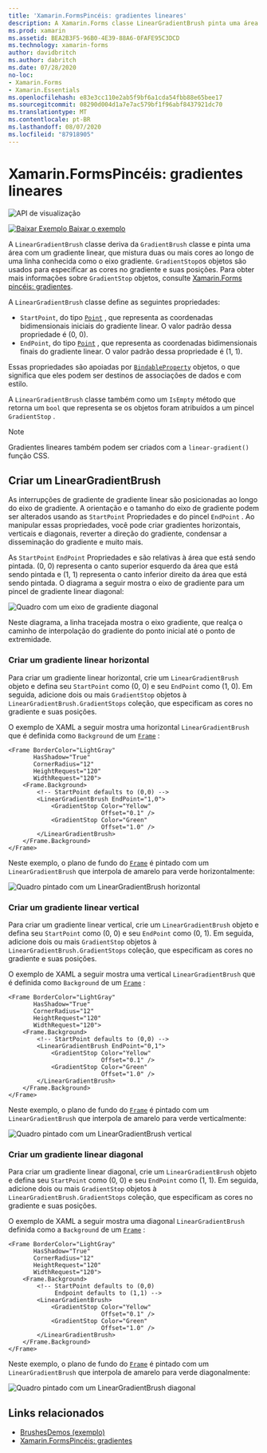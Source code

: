 ```yaml
---
title: 'Xamarin.FormsPincéis: gradientes lineares'
description: A Xamarin.Forms classe LinearGradientBrush pinta uma área com um gradiente linear.
ms.prod: xamarin
ms.assetid: BEA2B3F5-96B0-4E39-88A6-0FAFE95C3DCD
ms.technology: xamarin-forms
author: davidbritch
ms.author: dabritch
ms.date: 07/28/2020
no-loc:
- Xamarin.Forms
- Xamarin.Essentials
ms.openlocfilehash: e83e3cc110e2ab5f9bf6a1cda54fbb88e65bee17
ms.sourcegitcommit: 08290d004d1a7e7ac579bf1f96abf8437921dc70
ms.translationtype: MT
ms.contentlocale: pt-BR
ms.lasthandoff: 08/07/2020
ms.locfileid: "87918905"
---
```

# <a name="no-locxamarinforms-brushes-linear-gradients"></a>Xamarin.FormsPincéis: gradientes lineares

![API de visualização](~/media/shared/preview.png "Esta API está atualmente em pré-lançamento")

[![Baixar Exemplo](~/media/shared/download.png) Baixar o exemplo](https://docs.microsoft.com/samples/xamarin/xamarin-forms-samples/userinterface-brushdemos/)

A `LinearGradientBrush` classe deriva da `GradientBrush` classe e pinta uma área com um gradiente linear, que mistura duas ou mais cores ao longo de uma linha conhecida como o eixo gradiente. `GradientStop`os objetos são usados para especificar as cores no gradiente e suas posições. Para obter mais informações sobre `GradientStop` objetos, consulte [ Xamarin.Forms pincéis: gradientes](gradient.md).

A `LinearGradientBrush` classe define as seguintes propriedades:

- `StartPoint`, do tipo [`Point`](xref:Xamarin.Forms.Point) , que representa as coordenadas bidimensionais iniciais do gradiente linear. O valor padrão dessa propriedade é (0, 0).
- `EndPoint`, do tipo [`Point`](xref:Xamarin.Forms.Point) , que representa as coordenadas bidimensionais finais do gradiente linear. O valor padrão dessa propriedade é (1, 1).

Essas propriedades são apoiadas por [`BindableProperty`](xref:Xamarin.Forms.BindableProperty) objetos, o que significa que eles podem ser destinos de associações de dados e com estilo.

A `LinearGradientBrush` classe também como um `IsEmpty` método que retorna um `bool` que representa se os objetos foram atribuídos a um pincel `GradientStop` .

> [!NOTE]
> Gradientes lineares também podem ser criados com a `linear-gradient()` função CSS.

## <a name="create-a-lineargradientbrush"></a>Criar um LinearGradientBrush

As interrupções de gradiente de gradiente linear são posicionadas ao longo do eixo de gradiente. A orientação e o tamanho do eixo de gradiente podem ser alterados usando as `StartPoint` Propriedades e do pincel `EndPoint` . Ao manipular essas propriedades, você pode criar gradientes horizontais, verticais e diagonais, reverter a direção do gradiente, condensar a disseminação do gradiente e muito mais.

As `StartPoint` `EndPoint` Propriedades e são relativas à área que está sendo pintada. (0, 0) representa o canto superior esquerdo da área que está sendo pintada e (1, 1) representa o canto inferior direito da área que está sendo pintada. O diagrama a seguir mostra o eixo de gradiente para um pincel de gradiente linear diagonal:

![Quadro com um eixo de gradiente diagonal](lineargradient-images/gradient-axis.png)

Neste diagrama, a linha tracejada mostra o eixo gradiente, que realça o caminho de interpolação do gradiente do ponto inicial até o ponto de extremidade.

### <a name="create-a-horizontal-linear-gradient"></a>Criar um gradiente linear horizontal

Para criar um gradiente linear horizontal, crie um `LinearGradientBrush` objeto e defina seu `StartPoint` como (0, 0) e seu `EndPoint` como (1, 0). Em seguida, adicione dois ou mais `GradientStop` objetos à `LinearGradientBrush.GradientStops` coleção, que especificam as cores no gradiente e suas posições.

O exemplo de XAML a seguir mostra uma horizontal `LinearGradientBrush` que é definida como `Background` de um [`Frame`](xref:Xamarin.Forms.Frame) :

```xaml
<Frame BorderColor="LightGray"
       HasShadow="True"
       CornerRadius="12"
       HeightRequest="120"
       WidthRequest="120">
    <Frame.Background>
        <!-- StartPoint defaults to (0,0) -->
        <LinearGradientBrush EndPoint="1,0">
            <GradientStop Color="Yellow"
                          Offset="0.1" />
            <GradientStop Color="Green"
                          Offset="1.0" />
        </LinearGradientBrush>
    </Frame.Background>
</Frame>  
```

Neste exemplo, o plano de fundo do [`Frame`](xref:Xamarin.Forms.Frame) é pintado com um `LinearGradientBrush` que interpola de amarelo para verde horizontalmente:

![Quadro pintado com um LinearGradientBrush horizontal](lineargradient-images/horizontal.png)

### <a name="create-a-vertical-linear-gradient"></a>Criar um gradiente linear vertical

Para criar um gradiente linear vertical, crie um `LinearGradientBrush` objeto e defina seu `StartPoint` como (0, 0) e seu `EndPoint` como (0, 1). Em seguida, adicione dois ou mais `GradientStop` objetos à `LinearGradientBrush.GradientStops` coleção, que especificam as cores no gradiente e suas posições.

O exemplo de XAML a seguir mostra uma vertical `LinearGradientBrush` que é definida como `Background` de um [`Frame`](xref:Xamarin.Forms.Frame) :

```xaml
<Frame BorderColor="LightGray"
       HasShadow="True"
       CornerRadius="12"
       HeightRequest="120"
       WidthRequest="120">
    <Frame.Background>
        <!-- StartPoint defaults to (0,0) -->    
        <LinearGradientBrush EndPoint="0,1">
            <GradientStop Color="Yellow"
                          Offset="0.1" />
            <GradientStop Color="Green"
                          Offset="1.0" />
        </LinearGradientBrush>
    </Frame.Background>
</Frame>
```

Neste exemplo, o plano de fundo do [`Frame`](xref:Xamarin.Forms.Frame) é pintado com um `LinearGradientBrush` que interpola de amarelo para verde verticalmente:

![Quadro pintado com um LinearGradientBrush vertical](lineargradient-images/vertical.png)

### <a name="create-a-diagonal-linear-gradient"></a>Criar um gradiente linear diagonal

Para criar um gradiente linear diagonal, crie um `LinearGradientBrush` objeto e defina seu `StartPoint` como (0, 0) e seu `EndPoint` como (1, 1). Em seguida, adicione dois ou mais `GradientStop` objetos à `LinearGradientBrush.GradientStops` coleção, que especificam as cores no gradiente e suas posições.

O exemplo de XAML a seguir mostra uma diagonal `LinearGradientBrush` definida como a `Background` de um [`Frame`](xref:Xamarin.Forms.Frame) :

```xaml
<Frame BorderColor="LightGray"
       HasShadow="True"
       CornerRadius="12"
       HeightRequest="120"
       WidthRequest="120">
    <Frame.Background>
        <!-- StartPoint defaults to (0,0)      
             Endpoint defaults to (1,1) -->
        <LinearGradientBrush>
            <GradientStop Color="Yellow"
                          Offset="0.1" />
            <GradientStop Color="Green"
                          Offset="1.0" />
        </LinearGradientBrush>
    </Frame.Background>
</Frame>
```

Neste exemplo, o plano de fundo do [`Frame`](xref:Xamarin.Forms.Frame) é pintado com um `LinearGradientBrush` que interpola de amarelo para verde diagonalmente:

![Quadro pintado com um LinearGradientBrush diagonal](lineargradient-images/diagonal.png)

## <a name="related-links"></a>Links relacionados

- [BrushesDemos (exemplo)](https://docs.microsoft.com/samples/xamarin/xamarin-forms-samples/userinterface-brushdemos/)
- [Xamarin.FormsPincéis: gradientes](gradient.md)
